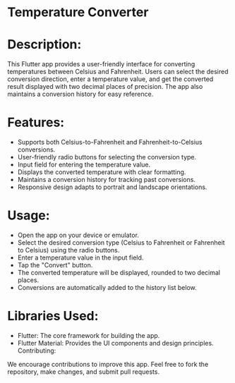 # Temperature Converter

# Description:

This Flutter app provides a user-friendly interface for converting temperatures between Celsius and Fahrenheit. Users can select the desired conversion direction, enter a temperature value, and get the converted result displayed with two decimal places of precision. The app also maintains a conversion history for easy reference.

# Features:

- Supports both Celsius-to-Fahrenheit and Fahrenheit-to-Celsius conversions.
- User-friendly radio buttons for selecting the conversion type.
- Input field for entering the temperature value.
- Displays the converted temperature with clear formatting.
- Maintains a conversion history for tracking past conversions.
- Responsive design adapts to portrait and landscape orientations.

# Usage:

- Open the app on your device or emulator.
- Select the desired conversion type (Celsius to Fahrenheit or Fahrenheit to Celsius) using the radio buttons.
- Enter a temperature value in the input field.
- Tap the "Convert" button.
- The converted temperature will be displayed, rounded to two decimal places.
- Conversions are automatically added to the history list below.
# Libraries Used:

- Flutter: The core framework for building the app.
- Flutter Material: Provides the UI components and design principles.
Contributing:

We encourage contributions to improve this app. Feel free to fork the repository, make changes, and submit pull requests.
